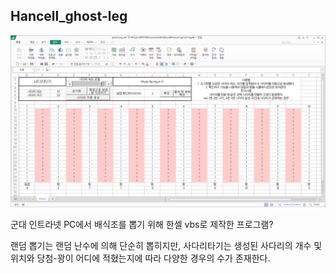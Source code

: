 ## Hancell_ghost-leg

<img src="img.png" />

군대 인트라넷 PC에서 배식조를 뽑기 위해 한셀 vbs로 제작한 프로그램?

랜덤 뽑기는 랜덤 난수에 의해 단순히 뽑히지만, 사다리타기는 생성된 사다리의 개수 및 위치와 당첨-꽝이 어디에 적혔는지에 따라 다양한 경우의 수가 존재한다.